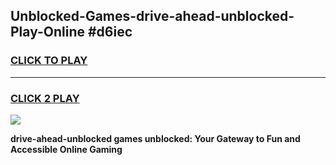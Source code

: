 
## Unblocked-Games-drive-ahead-unblocked-Play-Online #d6iec
<h3>
<a href="https://news.freeplayer.one?title=drive-ahead-unblocked&ref=3">CLICK TO PLAY</a></h3>
<hr>

<h3>
<a href="https://news.freeplayer.one?title=drive-ahead-unblocked&ref=3">CLICK 2 PLAY</a>
  
</h3>

<a href="https://news.freeplayer.one?title=drive-ahead-unblocked&ref=3"><img src="https://clearcache.store/games.png"></a>


**drive-ahead-unblocked games unblocked: Your Gateway to Fun and Accessible Online Gaming**
